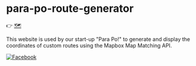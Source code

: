 # para-po-route-generator
👉 [🗺️](https://colstonbod-oy.github.io/para-po-route-generator/)  
  
This website is used by our start-up "Para Po!" to generate and display the coordinates of custom routes using the Mapbox Map Matching API.  
  
[![Facebook](https://img.shields.io/badge/Para%20Po!-%231877F2.svg?style=for-the-badge&logo=Facebook&logoColor=white)](https://www.facebook.com/officialparapo)
